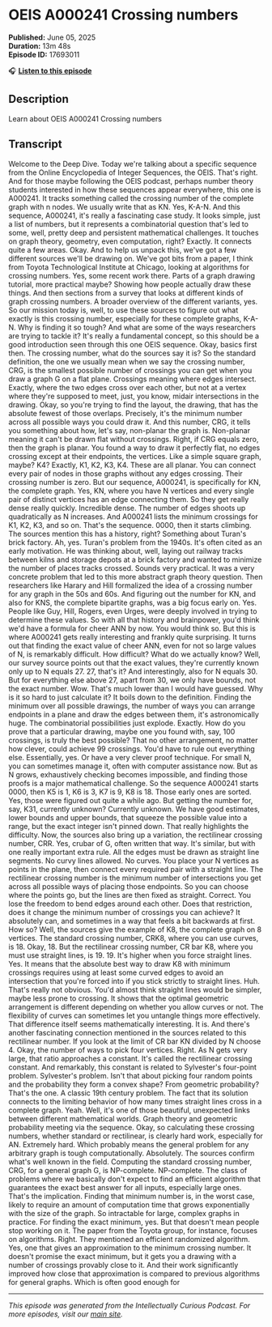 # OEIS A000241 Crossing numbers 

**Published:** June 05, 2025  
**Duration:** 13m 48s  
**Episode ID:** 17693011

🎧 **[Listen to this episode](https://intellectuallycurious.buzzsprout.com/2529712/episodes/17693011-oeis-a000241-crossing-numbers-)**

## Description

Learn about OEIS A000241 Crossing numbers 

## Transcript

Welcome to the Deep Dive. Today we're talking about a specific sequence from the Online Encyclopedia of Integer Sequences, the OEIS. That's right. And for those maybe following the OEIS podcast, perhaps number theory students interested in how these sequences appear everywhere, this one is A000241. It tracks something called the crossing number of the complete graph with n nodes. We usually write that as KN. Yes, K-A-N. And this sequence, A000241, it's really a fascinating case study. It looks simple, just a list of numbers, but it represents a combinatorial question that's led to some, well, pretty deep and persistent mathematical challenges. It touches on graph theory, geometry, even computation, right? Exactly. It connects quite a few areas. Okay. And to help us unpack this, we've got a few different sources we'll be drawing on. We've got bits from a paper, I think from Toyota Technological Institute at Chicago, looking at algorithms for crossing numbers. Yes, some recent work there. Parts of a graph drawing tutorial, more practical maybe? Showing how people actually draw these things. And then sections from a survey that looks at different kinds of graph crossing numbers. A broader overview of the different variants, yes. So our mission today is, well, to use these sources to figure out what exactly is this crossing number, especially for these complete graphs, K-A-N. Why is finding it so tough? And what are some of the ways researchers are trying to tackle it? It's really a fundamental concept, so this should be a good introduction seen through this one OEIS sequence. Okay, basics first then. The crossing number, what do the sources say it is? So the standard definition, the one we usually mean when we say the crossing number, CRG, is the smallest possible number of crossings you can get when you draw a graph G on a flat plane. Crossings meaning where edges intersect. Exactly, where the two edges cross over each other, but not at a vertex where they're supposed to meet, just, you know, midair intersections in the drawing. Okay, so you're trying to find the layout, the drawing, that has the absolute fewest of those overlaps. Precisely, it's the minimum number across all possible ways you could draw it. And this number, CRG, it tells you something about how, let's say, non-planar the graph is. Non-planar meaning it can't be drawn flat without crossings. Right, if CRG equals zero, then the graph is planar. You found a way to draw it perfectly flat, no edges crossing except at their endpoints, the vertices. Like a simple square graph, maybe? K4? Exactly, K1, K2, K3, K4. These are all planar. You can connect every pair of nodes in those graphs without any edges crossing. Their crossing number is zero. But our sequence, A000241, is specifically for KN, the complete graph. Yes, KN, where you have N vertices and every single pair of distinct vertices has an edge connecting them. So they get really dense really quickly. Incredible dense. The number of edges shoots up quadratically as N increases. And A000241 lists the minimum crossings for K1, K2, K3, and so on. That's the sequence. 0000, then it starts climbing. The sources mention this has a history, right? Something about Turan's brick factory. Ah, yes. Turan's problem from the 1940s. It's often cited as an early motivation. He was thinking about, well, laying out railway tracks between kilns and storage depots at a brick factory and wanted to minimize the number of places tracks crossed. Sounds very practical. It was a very concrete problem that led to this more abstract graph theory question. Then researchers like Harary and Hill formalized the idea of a crossing number for any graph in the 50s and 60s. And figuring out the number for KN, and also for KNS, the complete bipartite graphs, was a big focus early on. Yes. People like Guy, Hill, Rogers, even Urges, were deeply involved in trying to determine these values. So with all that history and brainpower, you'd think we'd have a formula for cheer ANN by now. You would think so. But this is where A000241 gets really interesting and frankly quite surprising. It turns out that finding the exact value of cheer ANN, even for not so large values of N, is remarkably difficult. How difficult? What do we actually know? Well, our survey source points out that the exact values, they're currently known only up to N equals 27. 27, that's it? And interestingly, also for N equals 30. But for everything else above 27, apart from 30, we only have bounds, not the exact number. Wow. That's much lower than I would have guessed. Why is it so hard to just calculate it? It boils down to the definition. Finding the minimum over all possible drawings, the number of ways you can arrange endpoints in a plane and draw the edges between them, it's astronomically huge. The combinatorial possibilities just explode. Exactly. How do you prove that a particular drawing, maybe one you found with, say, 100 crossings, is truly the best possible? That no other arrangement, no matter how clever, could achieve 99 crossings. You'd have to rule out everything else. Essentially, yes. Or have a very clever proof technique. For small N, you can sometimes manage it, often with computer assistance now. But as N grows, exhaustively checking becomes impossible, and finding those proofs is a major mathematical challenge. So the sequence A000241 starts 0000, then K5 is 1, K6 is 3, K7 is 9, K8 is 18. Those early ones are sorted. Yes, those were figured out quite a while ago. But getting the number for, say, K31, currently unknown? Currently unknown. We have good estimates, lower bounds and upper bounds, that squeeze the possible value into a range, but the exact integer isn't pinned down. That really highlights the difficulty. Now, the sources also bring up a variation, the rectilinear crossing number, CRR. Yes, crubar of G, often written that way. It's similar, but with one really important extra rule. All the edges must be drawn as straight line segments. No curvy lines allowed. No curves. You place your N vertices as points in the plane, then connect every required pair with a straight line. The rectilinear crossing number is the minimum number of intersections you get across all possible ways of placing those endpoints. So you can choose where the points go, but the lines are then fixed as straight. Correct. You lose the freedom to bend edges around each other. Does that restriction, does it change the minimum number of crossings you can achieve? It absolutely can, and sometimes in a way that feels a bit backwards at first. How so? Well, the sources give the example of K8, the complete graph on 8 vertices. The standard crossing number, CRK8, where you can use curves, is 18. Okay, 18. But the rectilinear crossing number, CR bar K8, where you must use straight lines, is 19. 19. It's higher when you force straight lines. Yes. It means that the absolute best way to draw K8 with minimum crossings requires using at least some curved edges to avoid an intersection that you're forced into if you stick strictly to straight lines. Huh. That's really not obvious. You'd almost think straight lines would be simpler, maybe less prone to crossing. It shows that the optimal geometric arrangement is different depending on whether you allow curves or not. The flexibility of curves can sometimes let you untangle things more effectively. That difference itself seems mathematically interesting. It is. And there's another fascinating connection mentioned in the sources related to this rectilinear number. If you look at the limit of CR bar KN divided by N choose 4. Okay, the number of ways to pick four vertices. Right. As N gets very large, that ratio approaches a constant. It's called the rectilinear crossing constant. And remarkably, this constant is related to Sylvester's four-point problem. Sylvester's problem. Isn't that about picking four random points and the probability they form a convex shape? From geometric probability? That's the one. A classic 19th century problem. The fact that its solution connects to the limiting behavior of how many times straight lines cross in a complete graph. Yeah. Well, it's one of those beautiful, unexpected links between different mathematical worlds. Graph theory and geometric probability meeting via the sequence. Okay, so calculating these crossing numbers, whether standard or rectilinear, is clearly hard work, especially for AN. Extremely hard. Which probably means the general problem for any arbitrary graph is tough computationally. Absolutely. The sources confirm what's well known in the field. Computing the standard crossing number, CRG, for a general graph G, is NP-complete. NP-complete. The class of problems where we basically don't expect to find an efficient algorithm that guarantees the exact best answer for all inputs, especially large ones. That's the implication. Finding that minimum number is, in the worst case, likely to require an amount of computation time that grows exponentially with the size of the graph. So intractable for large, complex graphs in practice. For finding the exact minimum, yes. But that doesn't mean people stop working on it. The paper from the Toyota group, for instance, focuses on algorithms. Right. They mentioned an efficient randomized algorithm. Yes, one that gives an approximation to the minimum crossing number. It doesn't promise the exact minimum, but it gets you a drawing with a number of crossings provably close to it. And their work significantly improved how close that approximation is compared to previous algorithms for general graphs. Which is often good enough for

---
*This episode was generated from the Intellectually Curious Podcast. For more episodes, visit our [main site](https://intellectuallycurious.buzzsprout.com).*
